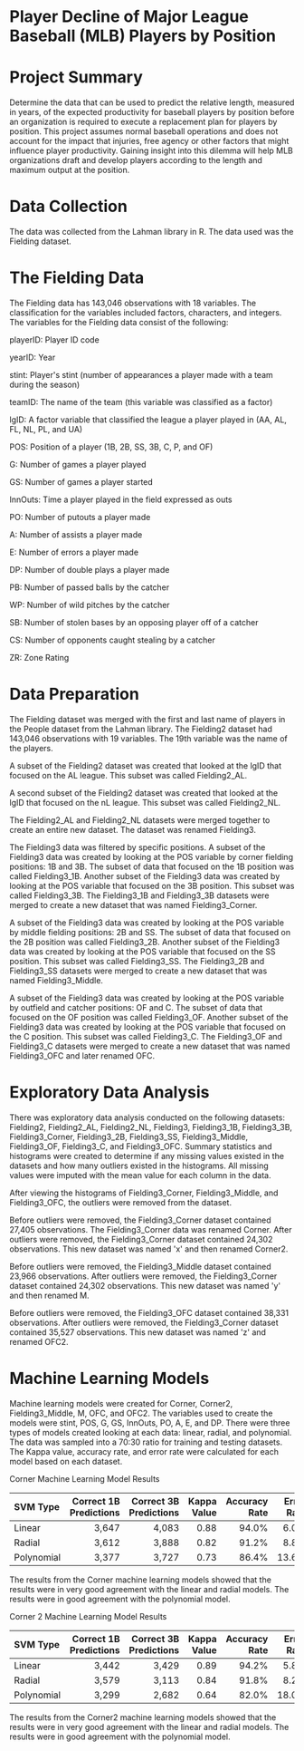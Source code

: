 # Player Decline of Major League Baseball (MLB) Players by Position

# Project Summary

Determine the data that can be used to predict the relative length, measured in years, of the expected productivity for baseball players by position before an organization is required to execute a replacement plan for players by position.  This project assumes normal baseball operations and does not account for the impact that injuries, free agency or other factors that might influence player productivity.  Gaining insight into this dilemma will help MLB organizations draft and develop players according to the length and maximum output at the position.

# Data Collection

The data was collected from the Lahman library in R. The data used was the Fielding dataset.

# The Fielding Data

The Fielding data has 143,046 observations with 18 variables. The classification for the variables included factors, characters,
and integers. The variables for the Fielding data consist of the following:

playerID: Player ID code

yearID: Year

stint: Player's stint (number of appearances a player made with a team during the season)

teamID: The name of the team (this variable was classified as a factor)

lgID: A factor variable that classified the league a player played in (AA, AL, FL, NL, PL, and UA)

POS: Position of a player (1B, 2B, SS, 3B, C, P, and OF)

G: Number of games a player played

GS: Number of games a player started

InnOuts: Time a player played in the field expressed as outs

PO: Number of putouts a player made

A: Number of assists a player made

E: Number of errors a player made

DP: Number of double plays a player made

PB: Number of passed balls by the catcher

WP: Number of wild pitches by the catcher

SB: Number of stolen bases by an opposing player off of a catcher

CS: Number of opponents caught stealing by a catcher

ZR: Zone Rating

# Data Preparation

The Fielding dataset was merged with the first and last name of players in the People dataset from the Lahman library.
The Fielding2 dataset had 143,046 observations with 19 variables. The 19th variable was the name of the players. 

A subset of the Fielding2 dataset was created that looked at the lgID that focused on the AL league. This subset was called 
Fielding2_AL.

A second subset of the Fielding2 dataset was created that looked at the lgID that focused on the nL league. This subset was called 
Fielding2_NL.

The Fielding2_AL and Fielding2_NL datasets were merged together to create an entire new dataset. The dataset was renamed Fielding3.

The Fielding3 data was filtered by specific positions. A subset of the Fielding3 data was created by looking at the POS variable by corner fielding positions: 1B and 3B. The subset of data that focused on the 1B position was called Fielding3_1B. Another subset of the Fielding3 data was created by looking at the POS variable that focused on the 3B position. This subset was called Fielding3_3B. The Fielding3_1B and Fielding3_3B datasets were merged to create a new dataset that was named Fielding3_Corner.

A subset of the Fielding3 data was created by looking at the POS variable by middle fielding positions: 2B and SS. The subset of data that focused on the 2B position was called Fielding3_2B. Another subset of the Fielding3 data was created by looking at the POS variable that focused on the SS position. This subset was called Fielding3_SS. The Fielding3_2B and Fielding3_SS datasets were merged to create a new dataset that was named Fielding3_Middle.

A subset of the Fielding3 data was created by looking at the POS variable by outfield and catcher positions: OF and C. The subset of data that focused on the OF position was called Fielding3_OF. Another subset of the Fielding3 data was created by looking at the POS variable that focused on the C position. This subset was called Fielding3_C. The Fielding3_OF and Fielding3_C datasets were merged to create a new dataset that was named Fielding3_OFC and later renamed OFC.

# Exploratory Data Analysis

There was exploratory data analysis conducted on the following datasets: Fielding2, Fielding2_AL, Fielding2_NL, Fielding3, Fielding3_1B, Fielding3_3B, Fielding3_Corner, Fielding3_2B, Fielding3_SS, Fielding3_Middle, Fielding3_OF, Fielding3_C, and Fielding3_OFC. Summary statistics and histograms were created to determine if any missing values existed in the datasets and how many outliers existed in the histograms. All missing values were imputed with the mean value for each column in the data.

After viewing the histograms of Fielding3_Corner, Fielding3_Middle, and Fielding3_OFC, the outliers were removed from the dataset. 

Before outliers were removed, the Fielding3_Corner dataset contained 27,405 observations. The Fielding3_Corner data was renamed Corner. After outliers were removed, the Fielding3_Corner dataset contained 24,302 observations. This new dataset was named 'x' and then renamed Corner2.

Before outliers were removed, the Fielding3_Middle dataset contained 23,966 observations. After outliers were removed, the Fielding3_Corner dataset contained 24,302 observations. This new dataset was named 'y' and then renamed M.

Before outliers were removed, the Fielding3_OFC dataset contained 38,331 observations. After outliers were removed, the Fielding3_Corner dataset contained 35,527 observations. This new dataset was named 'z' and renamed OFC2.

# Machine Learning Models

Machine learning models were created for Corner, Corner2, Fielding3_Middle, M, OFC, and OFC2. The variables used to create the models were stint, POS, G, GS, InnOuts, PO, A, E, and DP. There were three types of models created looking at each data: linear, radial, and polynomial. The data was sampled into a 70:30 ratio for training and testing datasets. The Kappa value, accuracy rate, and error rate were calculated for each model based on each dataset.

Corner Machine Learning Model Results

|SVM Type|Correct 1B Predictions|Correct 3B Predictions|Kappa Value|Accuracy Rate|Error Rate|
|:-------|---------------------:|---------------------:|----------:|------------:|----------:|
|Linear|3,647|4,083|0.88|94.0%|6.0%|
|Radial|3,612|3,888|0.82|91.2%|8.8%|
|Polynomial|3,377|3,727|0.73|86.4%|13.6%|

The results from the Corner machine learning models showed that the results were in very good agreement with the linear and radial models. The results were in good agreement with the polynomial model.

Corner 2 Machine Learning Model Results

|SVM Type|Correct 1B Predictions|Correct 3B Predictions|Kappa Value|Accuracy Rate|Error Rate|
|:-------|---------------------:|---------------------:|----------:|------------:|----------:|
|Linear|3,442|3,429|0.89|94.2%|5.8%|
|Radial|3,579|3,113|0.84|91.8%|8.2%|
|Polynomial|3,299|2,682|0.64|82.0%|18.0%|

The results from the Corner2 machine learning models showed that the results were in very good agreement with the linear and radial models. The results were in good agreement with the polynomial model.




